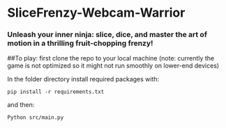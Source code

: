# SliceFrenzy-Webcam-Warrior
### Unleash your inner ninja: slice, dice, and master the art of motion in a thrilling fruit-chopping frenzy!

##To play:
first clone the repo to your local machine (note: currently the game is not optimized so it might not run smoothly on lower-end devices) 

In the folder directory install required packages with:
``` 
pip install -r requirements.txt
```

and then:
```
Python src/main.py
```

